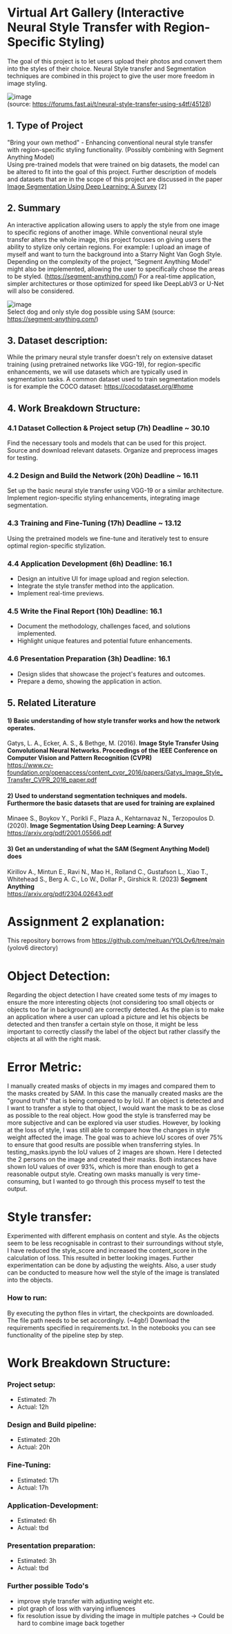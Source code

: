 # Virtual Art Gallery (Interactive Neural Style Transfer with Region-Specific Styling)
The goal of this project is to let users upload their photos and convert them into the styles of their choice. Neural Style transfer and Segmentation techniques are combined in this project to give the user more freedom in image styling.

![image](https://github.com/FlorianZogaj/Applied-Deep-Learning/assets/97000045/b9a953e1-3fd5-4082-b591-ae78811443f2)  
(source: https://forums.fast.ai/t/neural-style-transfer-using-s4tf/45128)


## 1. Type of Project
"Bring your own method" - Enhancing conventional neural style transfer with region-specific styling functionality. (Possibly combining with Segment Anything Model)  
Using pre-trained models that were trained on big datasets, the model can be altered to fit into the goal of this project. Further description of models and datasets that are in the scope of this project are discussed in the paper [Image Segmentation Using Deep Learning: A Survey](https://arxiv.org/pdf/2001.05566.pdf) [2]

## 2. Summary
An interactive application allowing users to apply the style from one image to specific regions of another image. While conventional neural style transfer alters the whole image, this project focuses on giving users the ability to stylize only certain regions. For example: I upload an image of myself and want to turn the background into a Starry Night Van Gogh Style. Depending on the complexity of the project, "Segment Anything Model" might also be implemented, allowing the user to specifically chose the areas to be styled. (https://segment-anything.com/)
For a real-time application, simpler architectures or those optimized for speed like DeepLabV3 or U-Net will also be considered.

![image](https://github.com/FlorianZogaj/Applied-Deep-Learning/assets/97000045/3bfa5015-1a76-4f71-b550-8e7955b6d629)  
Select dog and only style dog possible using SAM (source: https://segment-anything.com/)

## 3. Dataset description:
While the primary neural style transfer doesn't rely on extensive dataset training (using pretrained networks like VGG-19), for region-specific enhancements, we will use datasets which are typically used in segmentation tasks. A common dataset used to train segmentation models is for example the COCO dataset: https://cocodataset.org/#home

## 4. Work Breakdown Structure:
### 4.1 Dataset Collection & Project setup (7h) Deadline ~ 30.10
Find the necessary tools and models that can be used for this project.
Source and download relevant datasets.
Organize and preprocess images for testing.

### 4.2 Design and Build the Network (20h) Deadline ~ 16.11
Set up the basic neural style transfer using VGG-19 or a similar architecture.
Implement region-specific styling enhancements, integrating image segmentation.

### 4.3 Training and Fine-Tuning (17h) Deadline ~ 13.12
Using the pretrained models we fine-tune and iteratively test to ensure optimal region-specific stylization.

### 4.4 Application Development (6h) Deadline: 16.1
- Design an intuitive UI for image upload and region selection.
- Integrate the style transfer method into the application.
- Implement real-time previews.

### 4.5 Write the Final Report (10h) Deadline: 16.1
- Document the methodology, challenges faced, and solutions implemented.
- Highlight unique features and potential future enhancements.

### 4.6 Presentation Preparation (3h) Deadline: 16.1
- Design slides that showcase the project's features and outcomes.
- Prepare a demo, showing the application in action.

## 5. Related Literature
#### 1) Basic understanding of how style transfer works and how the network operates.
Gatys, L. A., Ecker, A. S., & Bethge, M. (2016). **Image Style Transfer Using Convolutional Neural Networks. Proceedings of the IEEE Conference on Computer Vision and Pattern Recognition (CVPR)**  
https://www.cv-foundation.org/openaccess/content_cvpr_2016/papers/Gatys_Image_Style_Transfer_CVPR_2016_paper.pdf

#### 2) Used to understand segmentation techniques and models. Furthermore the basic datasets that are used for training are explained
Minaee S., Boykov Y., Porikli F., Plaza A., Kehtarnavaz N., Terzopoulos D. (2020). **Image Segmentation Using Deep Learning: A Survey**
https://arxiv.org/pdf/2001.05566.pdf

#### 3) Get an understanding of what the SAM (Segment Anything Model) does
Kirillov A., Mintun E., Ravi N., Mao H., Rolland C., Gustafson L., Xiao T., Whitehead S., Berg A. C., Lo W., Dollar P., Girshick R. (2023) **Segment Anything**  
https://arxiv.org/pdf/2304.02643.pdf


# Assignment 2 explanation:

This repository borrows from https://github.com/meituan/YOLOv6/tree/main (yolov6 directory)



# Object Detection:
Regarding the object detection I have created some tests of my images to ensure the more interesting
objects (not considering too small objects or objects too far in background) are correctly detected.
As the plan is to make an application where a user can upload a picture and let his objects be detected
and then transfer a certain style on those, it might be less important to correctly classify the label
of the object but rather classify the objects at all with the right mask.


# Error Metric:
I manually created masks of objects in my images and compared them to the masks created by SAM.
In this case the manually created masks are the "ground truth" that is being compared to by IoU.
If an object is detected and I want to transfer a style to that object, I would want the mask to
be as close as possible to the real object. How good the style is transferred may be more subjective
and can be explored via user studies. However, by looking at the loss of style, I was still able to compare 
how the changes in style weight affected the image.
The goal was to achieve IoU scores of over 75% to ensure that good results are possible when transferring styles.
In testing_masks.ipynb the IoU values of 2 images are shown. Here I detected the 2 persons on the image and created their masks.
Both instances have shown IoU values of over 93%, which is more than enough to get a reasonable output style. Creating own masks
manually is very time-consuming, but I wanted to go through this process myself to test the output.

# Style transfer:
Experimented with different emphasis on content and style. As the objects seem to be less
recognisable in contrast to their surroundings without style, I have reduced the style_score
and increased the content_score in the calculation of loss. This resulted in better looking images.
Further experimentation can be done by adjusting the weights. Also, a user study can be conducted to
measure how well the style of the image is translated into the objects.


### How to run:
By executing the python files in virtart, the checkpoints are downloaded. The file path needs to be set accordingly. (~4gb!)
Download the requirements specified in requirements.txt.
In the notebooks you can see functionality of the pipeline step by step.

# Work Breakdown Structure:
### Project setup:
- Estimated: 7h
- Actual: 12h

### Design and Build pipeline:
- Estimated: 20h
- Actual: 20h

### Fine-Tuning:
- Estimated: 17h
- Actual: 17h

### Application-Development:
- Estimated: 6h
- Actual: tbd

### Presentation preparation:
- Estimated: 3h
- Actual: tbd

### Further possible Todo's

- improve style transfer with adjusting weight etc.
- plot graph of loss with varying influences
- fix resolution issue by dividing the image in multiple patches -> Could be hard to combine image back together